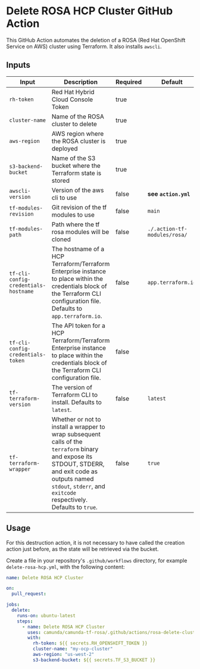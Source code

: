 # Delete ROSA HCP Cluster GitHub Action

This GitHub Action automates the deletion of a ROSA (Red Hat OpenShift Service on AWS) cluster using Terraform. It also installs `awscli`.

## Inputs

| Input                | Description                                              | Required | Default                        |
|----------------------|----------------------------------------------------------|----------|--------------------------------|
| `rh-token`           | Red Hat Hybrid Cloud Console Token                       | true     |                                |
| `cluster-name`       | Name of the ROSA cluster to delete                       | true     |                                |
| `aws-region`         | AWS region where the ROSA cluster is deployed            | true     |                                |
| `s3-backend-bucket`  | Name of the S3 bucket where the Terraform state is stored| true     |                                |
| `awscli-version`     | Version of the aws cli to use                            | false    | __see `action.yml`__                      |
| `tf-modules-revision`| Git revision of the tf modules to use                    | false    | `main`                         |
| `tf-modules-path`    | Path where the tf rosa modules will be cloned            | false    | `./.action-tf-modules/rosa/`   |
| `tf-cli-config-credentials-hostname` | The hostname of a HCP Terraform/Terraform Enterprise instance to place within the credentials block of the Terraform CLI configuration file. Defaults to `app.terraform.io`. | false | `app.terraform.io` |
| `tf-cli-config-credentials-token` | The API token for a HCP Terraform/Terraform Enterprise instance to place within the credentials block of the Terraform CLI configuration file. | false | |
| `tf-terraform-version`     | The version of Terraform CLI to install. Defaults to `latest`.                 | false    | `latest`         |
| `tf-terraform-wrapper`     | Whether or not to install a wrapper to wrap subsequent calls of the `terraform` binary and expose its STDOUT, STDERR, and exit code as outputs named `stdout`, `stderr`, and `exitcode` respectively. Defaults to `true`. | false | `true` |

## Usage

For this destruction action, it is not necessary to have called the creation action just before, as the state will be retrieved via the bucket.

Create a file in your repository's `.github/workflows` directory, for example `delete-rosa-hcp.yml`, with the following content:

```yaml
name: Delete ROSA HCP Cluster

on:
  pull_request:

jobs:
  delete:
    runs-on: ubuntu-latest
    steps:
      - name: Delete ROSA HCP Cluster
        uses: camunda/camunda-tf-rosa/.github/actions/rosa-delete-cluster@main
        with:
          rh-token: ${{ secrets.RH_OPENSHIFT_TOKEN }}
          cluster-name: "my-ocp-cluster"
          aws-region: "us-west-2"
          s3-backend-bucket: ${{ secrets.TF_S3_BUCKET }}
```

